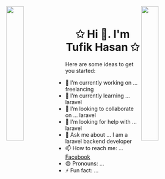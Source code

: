 <img align="left" src="https://user-images.githubusercontent.com/65187002/144930161-2f783401-8d27-4fdf-a2f7-cc0ba32f1f1f.gif" width="30%" style="display:inline;"><img align="right" src="https://user-images.githubusercontent.com/65187002/144930161-2f783401-8d27-4fdf-a2f7-cc0ba32f1f1f.gif" width="30%" style="display:inline;">
<br>
<p align="center">
    <h1 align="center">✩ Hi 👋. I'm Tufik Hasan ✩</h1>
</p>

Here are some ideas to get you started:

- 🔭 I’m currently working on ... freelancing
- 🌱 I’m currently learning ... laravel
- 👯 I’m looking to collaborate on ... laravel
- 🤔 I’m looking for help with ... laravel
- 💬 Ask me about ... I am a laravel backend developer
- 📫 How to reach me: ... [Facebook](https://www.facebook.com/ami.toufiq)
- 😄 Pronouns: ...
- ⚡ Fun fact: ...
